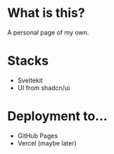 # What is this?

A personal page of my own.

# Stacks
 - Sveltekit
 - UI from shadcn/ui

# Deployment to...
 - GitHub Pages
 - Vercel (maybe later)
